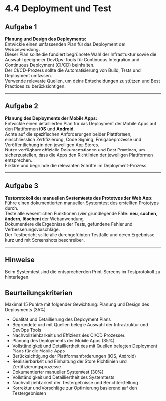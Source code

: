 # 4.4 Deployment und Test

## Aufgabe 1  
**Planung und Design des Deployments:**  
Entwickle einen umfassenden Plan für das Deployment der Webanwendung.  
Dieser Plan sollte die fundiert begründete Wahl der Infrastruktur sowie die Auswahl geeigneter DevOps-Tools für Continuous Integration und Continuous Deployment (CI/CD) beinhalten.  
Der CI/CD-Prozess sollte die Automatisierung von Build, Tests und Deployment umfassen.  
Verwende relevante Quellen, um deine Entscheidungen zu stützen und Best Practices zu berücksichtigen.

---

## Aufgabe 2  
**Planung des Deployments der Mobile Apps:**  
Entwickle einen detaillierten Plan für das Deployment der Mobile Apps auf den Plattformen **iOS** und **Android**.  
Achte auf die spezifischen Anforderungen beider Plattformen, einschliesslich Zertifizierung, Code Signing, Freigabeprozesse und Veröffentlichung in den jeweiligen App Stores.  
Nutze verfügbare offizielle Dokumentationen und Best Practices, um sicherzustellen, dass die Apps den Richtlinien der jeweiligen Plattformen entsprechen.  
Erkläre und begründe die relevanten Schritte im Deployment-Prozess.

---

## Aufgabe 3  
**Testprotokoll des manuellen Systemtests des Prototyps der Web App:**  
Führe einen dokumentierten manuellen Systemtest des erstellten Prototyps durch.  
Teste alle wesentlichen Funktionen (vier grundlegende Fälle: **neu**, **suchen**, **ändern**, **löschen**) der Webanwendung.  
Dokumentiere die Ergebnisse der Tests, gefundene Fehler und Verbesserungsvorschläge.  
Der Testbericht sollte alle durchgeführten Testfälle und deren Ergebnisse kurz und mit Screenshots beschreiben.

---

## Hinweise
Beim Systemtest sind die entsprechenden Print-Screens im Testprotokoll zu hinterlegen.

## Beurteilungskriterien
Maximal 15 Punkte mit folgender Gewichtung:
Planung und Design des Deployments (35%)
- Qualität und Detaillierung des Deployment Plans
- Begründete und mit Quellen belegte Auswahl der Infrastruktur und DevOps Tools
- Nachvollziehbarkeit und Effizienz des CI/CD Prozesses
- Planung des Deployments der Mobile Apps (35%)
- Vollständigkeit und Detailliertheit des mit Quellen belegten Deployment Plans für die Mobile Apps
- Berücksichtigung der Plattformanforderungen (iOS, Android)
- Realisierbarkeit und Einhaltung der Store Richtlinien und Zertifizierungsprozesse
- Dokumentierter manueller Systemtest (30%)
- Vollständigkeit und Detailliertheit des Systemtests
- Nachvollziehbarkeit der Testergebnisse und Berichterstellung
- Korrektur und Vorschläge zur Optimierung basierend auf den Testergebnissen